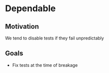 # Dependable

## Motivation

We tend to disable tests if they fail unpredictably

## Goals

* Fix tests at the time of breakage